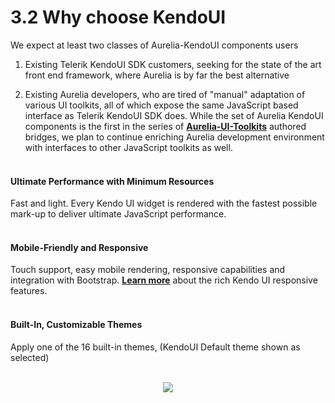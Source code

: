 # 3.2 Why choose KendoUI

We expect at least two classes of Aurelia-KendoUI components users

1. Existing Telerik KendoUI SDK customers, seeking for the state of the art front end framework, where Aurelia is by far the best alternative

2. Existing Aurelia developers, who are tired of "manual" adaptation of various UI toolkits, all of which expose the same JavaScript based interface as Telerik KendoUI SDK does. While the set of Aurelia KendoUI components is the first in the series of **[Aurelia-UI-Toolkits](https://github.com/aurelia-ui-toolkits)** authored bridges, we plan to continue enriching Aurelia development environment with interfaces to other JavaScript toolkits as well.
<br><br>

#### Ultimate Performance with Minimum Resources

Fast and light. Every Kendo UI widget is rendered with the fastest possible mark-up to deliver ultimate JavaScript performance.
<br><br>

#### Mobile-Friendly and Responsive

Touch support, easy mobile rendering, responsive capabilities and integration with Bootstrap. **[Learn more](http://www.telerik.com/kendo-ui/responsive-features)** about the rich Kendo UI responsive features.
<br><br>

#### Built-In, Customizable Themes

Apply one of the 16 built-in themes, (KendoUI Default theme shown as selected)
<br><br>

<p align=center>
  <img src="https://cloud.githubusercontent.com/assets/2712405/13236773/8886e092-d994-11e5-8424-48004bc1e098.png"></img>
 <br><br>
</p>

